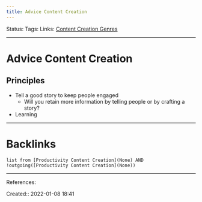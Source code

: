 ```yaml
---
title: Advice Content Creation
---
```

Status: 
Tags: 
Links: [Content Creation Genres](out/content-creation-genres.md)
___
# Advice Content Creation
## Principles
- Tell a good story to keep people engaged
	- Will you retain more information by telling people or by crafting a story?
- Learning
___
# Backlinks
```dataview
list from [Productivity Content Creation](None) AND !outgoing([Productivity Content Creation](None))
```
___
References:

Created:: 2022-01-08 18:41
